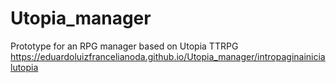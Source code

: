 # Utopia_manager
Prototype for an RPG manager based on Utopia TTRPG
https://eduardoluizfrancelianoda.github.io/Utopia_manager/intropaginainicialutopia
